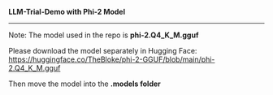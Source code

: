 **LLM-Trial-Demo with Phi-2 Model**

-----


Note: The model used in the repo is **phi-2.Q4_K_M.gguf**

Please download the model separately in Hugging Face: https://huggingface.co/TheBloke/phi-2-GGUF/blob/main/phi-2.Q4_K_M.gguf

Then move the model into the **.models folder**
